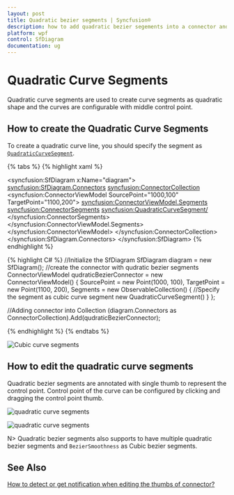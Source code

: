 ```yaml
---
layout: post
title: Quadratic bezier segments | Syncfusion®
description: how to add quadratic bezier segements into a connector and how to edit the quadratic bezier segments
platform: wpf
control: SfDiagram
documentation: ug
---
```


# Quadratic Curve Segments

Quadratic curve segments are used to create curve segments as quadratic shape and the curves are configurable with middle control point. 

## How to create the Quadratic Curve Segments

To create a quadratic curve line, you should specify the segment as [`QuadraticCurveSegment`](https://help.syncfusion.com/cr/wpf/Syncfusion.UI.Xaml.Diagram.QuadraticCurveSegment.html).

{% tabs %}
{% highlight xaml %}
<!--Initialize the Sfdiagram-->
<syncfusion:SfDiagram x:Name="diagram">
    <syncfusion:SfDiagram.Connectors>
        <!--Initialize the Connector Collection-->
        <syncfusion:ConnectorCollection>
            <!--create the connector with qudratic curve segments-->
            <syncfusion:ConnectorViewModel SourcePoint="1000,100" TargetPoint="1100,200">
                <syncfusion:ConnectorViewModel.Segments>
                    <syncfusion:ConnectorSegments>
                        <!--Specify the segment as cubic curve segment-->
                        <syncfusion:QuadraticCurveSegment/>
                    </syncfusion:ConnectorSegments>
                </syncfusion:ConnectorViewModel.Segments>
            </syncfusion:ConnectorViewModel>
        </syncfusion:ConnectorCollection>
    </syncfusion:SfDiagram.Connectors>
</syncfusion:SfDiagram>
{% endhighlight %}

{% highlight C# %}
//Initialize the SfDiagram
SfDiagram diagram = new SfDiagram();
//create the connector with qudratic bezier segments
ConnectorViewModel qudraticBezierConnector = new ConnectorViewModel()
{
    SourcePoint = new Point(1000, 100),
    TargetPoint = new Point(1100, 200),
    Segments = new ObservableCollection<IConnectorSegment>()
    {
        //Specify the segment as cubic curve segment
        new QuadraticCurveSegment()
    }
};

//Adding connector into Collection
(diagram.Connectors as ConnectorCollection).Add(qudraticBezierConnector);

{% endhighlight %}
{% endtabs %}

![Cubic curve segments](Connector_images/QudraticBezier.PNG)

## How to edit the quadratic curve segments

Quadratic bezier segments are annotated with single thumb to represent the control point. Control point of the curve can be configured by clicking and dragging the control point thumb.

![quadratic curve segments](Connector_images/QudraticBezierControlPoint.png)

![quadratic curve segments](Connector_images/QudraticEditing.gif)

N> Quadratic bezier segments also supports to have multiple quadratic bezier segments and `BezierSmoothness` as Cubic bezier segments.

## See Also

[How to detect or get notification when editing the thumbs of connector?](https://support.syncfusion.com/kb/article/9030/how-to-detect-or-get-notification-when-editing-the-thumbs-of-connector-in-wpf-diagram)